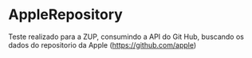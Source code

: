 # AppleRepository
Teste realizado para a ZUP, consumindo a API do Git Hub, buscando os dados do repositorio da Apple (https://github.com/apple)
